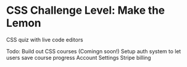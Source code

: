 # CSS Challenge Level: Make the Lemon

CSS quiz with live code editors

Todo: 
Build out CSS courses (Comingn soon!)
Setup auth system to let users save course progress
Account Settings
Stripe billing
